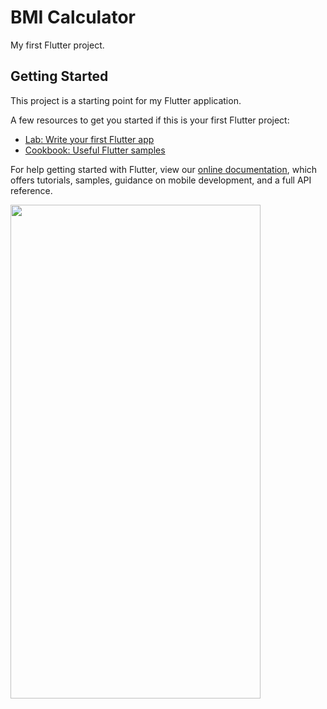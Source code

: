 # BMI Calculator

My first Flutter project.

## Getting Started

This project is a starting point for my Flutter application.

A few resources to get you started if this is your first Flutter project:

- [Lab: Write your first Flutter app](https://flutter.dev/docs/get-started/codelab)
- [Cookbook: Useful Flutter samples](https://flutter.dev/docs/cookbook)

For help getting started with Flutter, view our
[online documentation](https://flutter.dev/docs), which offers tutorials,
samples, guidance on mobile development, and a full API reference.


<img src="https://github.com/sudathmurari/BMI-Calculatore-using-Flutter/blob/master/BMI%20Calculator.gif" width="400" height="790">
